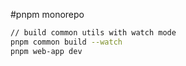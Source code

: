 #pnpm monorepo

```bash
// build common utils with watch mode
pnpm common build --watch
pnpm web-app dev
```